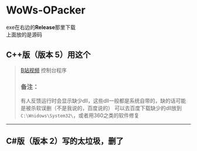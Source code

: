 # WoWs-OPacker
exe在右边的**Release**那里下载<br>
上面放的是源码
## C++版（版本 5）**用这个**
>[B站视频](https://www.bilibili.com/video/BV1SB4y1Q7u6)
>控制台程序
>### 备注：
>有人反馈运行时会显示缺少dll，这些dll一般都是系统自带的，缺的话可能是被杀软误删（不是我说的，百度说的）
>可以去百度下载缺少的dll放到`C:\Wnidows\System32\`，或者用360之类的软件修复
*******
## C#版（版本 2）**写的太垃圾，删了**
